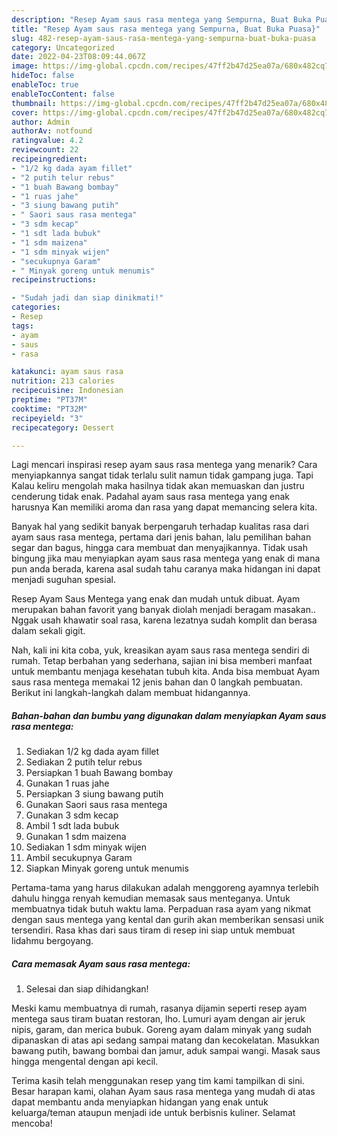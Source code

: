 ```yaml
---
description: "Resep Ayam saus rasa mentega yang Sempurna, Buat Buka Puasa}"
title: "Resep Ayam saus rasa mentega yang Sempurna, Buat Buka Puasa}"
slug: 482-resep-ayam-saus-rasa-mentega-yang-sempurna-buat-buka-puasa
category: Uncategorized
date: 2022-04-23T08:09:44.067Z
image: https://img-global.cpcdn.com/recipes/47ff2b47d25ea07a/680x482cq70/ayam-saus-rasa-mentega-foto-resep-utama.jpg
hideToc: false
enableToc: true
enableTocContent: false
thumbnail: https://img-global.cpcdn.com/recipes/47ff2b47d25ea07a/680x482cq70/ayam-saus-rasa-mentega-foto-resep-utama.jpg
cover: https://img-global.cpcdn.com/recipes/47ff2b47d25ea07a/680x482cq70/ayam-saus-rasa-mentega-foto-resep-utama.jpg
author: Admin
authorAv: notfound
ratingvalue: 4.2
reviewcount: 22
recipeingredient:
- "1/2 kg dada ayam fillet"
- "2 putih telur rebus"
- "1 buah Bawang bombay"
- "1 ruas jahe"
- "3 siung bawang putih"
- " Saori saus rasa mentega"
- "3 sdm kecap"
- "1 sdt lada bubuk"
- "1 sdm maizena"
- "1 sdm minyak wijen"
- "secukupnya Garam"
- " Minyak goreng untuk menumis"
recipeinstructions:

- "Sudah jadi dan siap dinikmati!"
categories:
- Resep
tags:
- ayam
- saus
- rasa

katakunci: ayam saus rasa 
nutrition: 213 calories
recipecuisine: Indonesian
preptime: "PT37M"
cooktime: "PT32M"
recipeyield: "3"
recipecategory: Dessert

---
```



Lagi mencari inspirasi resep ayam saus rasa mentega yang menarik? Cara menyiapkannya sangat tidak terlalu sulit namun tidak gampang juga. Tapi Kalau keliru mengolah maka hasilnya tidak akan memuaskan dan justru cenderung tidak enak. Padahal ayam saus rasa mentega yang enak harusnya Kan memiliki aroma dan rasa yang dapat memancing selera kita.


Banyak hal yang sedikit banyak berpengaruh terhadap kualitas rasa dari ayam saus rasa mentega, pertama dari jenis bahan, lalu pemilihan bahan segar dan bagus, hingga cara membuat dan menyajikannya. Tidak usah bingung jika mau menyiapkan ayam saus rasa mentega yang enak di mana pun anda berada, karena asal sudah tahu caranya maka hidangan ini dapat menjadi suguhan spesial.

Resep Ayam Saus Mentega yang enak dan mudah untuk dibuat. Ayam merupakan bahan favorit yang banyak diolah menjadi beragam masakan.. Nggak usah khawatir soal rasa, karena lezatnya sudah komplit dan berasa dalam sekali gigit.


Nah, kali ini kita coba, yuk, kreasikan ayam saus rasa mentega sendiri di rumah. Tetap berbahan yang sederhana, sajian ini bisa memberi manfaat untuk membantu menjaga kesehatan tubuh kita. Anda bisa membuat Ayam saus rasa mentega memakai 12 jenis bahan dan 0 langkah pembuatan. Berikut ini langkah-langkah dalam membuat hidangannya.

<!--inarticleads1-->

##### Bahan-bahan dan bumbu yang digunakan dalam menyiapkan Ayam saus rasa mentega:

1. Sediakan 1/2 kg dada ayam fillet
1. Sediakan 2 putih telur rebus
1. Persiapkan 1 buah Bawang bombay
1. Gunakan 1 ruas jahe
1. Persiapkan 3 siung bawang putih
1. Gunakan  Saori saus rasa mentega
1. Gunakan 3 sdm kecap
1. Ambil 1 sdt lada bubuk
1. Gunakan 1 sdm maizena
1. Sediakan 1 sdm minyak wijen
1. Ambil secukupnya Garam
1. Siapkan  Minyak goreng untuk menumis


Pertama-tama yang harus dilakukan adalah menggoreng ayamnya terlebih dahulu hingga renyah kemudian memasak saus menteganya. Untuk membuatnya tidak butuh waktu lama. Perpaduan rasa ayam yang nikmat dengan saus mentega yang kental dan gurih akan memberikan sensasi unik tersendiri. Rasa khas dari saus tiram di resep ini siap untuk membuat lidahmu bergoyang. 

<!--inarticleads2-->

##### Cara memasak Ayam saus rasa mentega:


1. Selesai dan siap dihidangkan!

Meski kamu membuatnya di rumah, rasanya dijamin seperti resep ayam mentega saus tiram buatan restoran, lho. Lumuri ayam dengan air jeruk nipis, garam, dan merica bubuk. Goreng ayam dalam minyak yang sudah dipanaskan di atas api sedang sampai matang dan kecokelatan. Masukkan bawang putih, bawang bombai dan jamur, aduk sampai wangi. Masak saus hingga mengental dengan api kecil. 

Terima kasih telah menggunakan resep yang tim kami tampilkan di sini. Besar harapan kami, olahan Ayam saus rasa mentega yang mudah di atas dapat membantu anda menyiapkan hidangan yang enak untuk keluarga/teman ataupun menjadi ide untuk berbisnis kuliner. Selamat mencoba!
